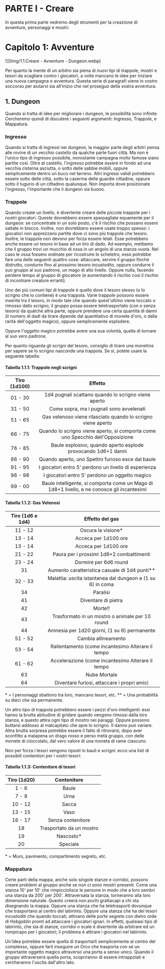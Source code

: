 # PARTE I - Creare

In questa prima parte vedremo degli strumenti per la creazione di avventure, personaggi e mostri.

# Capitolo 1: Avventure

![](img/1.1.Creare - Avventure - Dungeon.webp)

Per quanto la mente di un arbitro sia piena di nuovi tipi di trappole, mostri e tesori da scagliare contro i giocatori, a volte mancano le idee per iniziare una nuova campagna o avventura. Questa serie di paragrafi viene in vostro soccorso per aiutarvi sia all'inizio che nel proseguo della vostra avventura.

## 1. Dungeon

Quando si tratta di idee per migliorare i dungeon, le possibilità sono infinite. Cercheremo quindi di discutere i seguenti argomenti: Ingresso, Trappole, e Mappatura.

### Ingresso

Quando si tratta di ingressi nei dungeon, la maggior parte degli arbitri pensa alle rovine di un vecchio castello da qualche parte fuori città. Ma non è l'unico tipo di ingresso possibile, nonostante campagna molto famose siano partite così. Oltre al castello, l'ingresso potrebbe essere in fondo ad una vecchia cisterna asciutta, o sotto delle sabbie mobili, oppure semplicemente dentro un buco nel terreno. Altri ingressi validi potrebbero essere sotto delle città, sotto la caserma delle guardie cittadine, oppure sotto il tugurio di un cittadino qualunque. Non importa dove posizionate l'ingresso, l'importante che il dungeon sia buono.

### Trappole

Quando create un livello, è divertente creare delle piccole trappole per i nostri giocatori. Queste dovrebbero essere sparpagliate equamente per il dungeon: se concentrate in un solo posto, c'è il rischio che possano essere saltate in blocco. Inoltre, non dovrebbero essere usate troppo spesso: i giocatori non apprezzano partite dove ci sono più trappole che tesoro. Inoltre, le trappole non devono per forza essere letali. Esse potrebbero anche essere un tesoro in base ad un tiro di dado. Ad esempio, mettiamo che il gruppo trovi un mucchio di ossa in un angolo di una stanza vuota. Nel caso le ossa fossero ordinate per ricostruire lo scheletro, esso potrebbe fare una delle seguenti quattro cose: attaccare, servire il gruppo finché distrutto, condurre fino al prossimo tesoro incustodito, oppure condurre il suo gruppo al suo padrone, un mago di alto livello. Oppure nulla, facendo perdere tempo al gruppo di giocatore (e aumentando il rischio così il rischio di incontrare creature erranti).

Uno dei più comuni tipi di trappole è quello dove il tesoro stesso (o lo scrigno che lo contiene) è una trappola. Varie trappole possono essere inserite tra il tesoro, in modo tale che quando quest'ultimo viene toccato o rimosso dallo scrigno, il gruppo possa essere teletrasportato (con o senza tesoro) da qualche altra parte, oppure prendere una certa quantità di danni (il numero di dadi da tirare dipende dal quantitativo di monete d'oro, o dalla rarità dell'oggetto magico), oppure semplicemente esplodere.

Oppure l'oggetto magico potrebbe avere una sua volontà, quella di tornare al suo vero padrone.

Per quanto riguarda gli scrigni del tesoro, consiglio di tirare una monetina per sapere se lo scrigno nasconde una trappola. Se sì, potete usare la seguente tabella:

#### Tabella 1.1.1: Trappole negli scrigni

| Tiro (1d100) |                                           Effetto                                           |
| :----------: | :-----------------------------------------------------------------------------------------: |
|    01 - 30   |                     1d4 pugnali scattano quando lo scrigno viene aperto                     |
|    31 - 50   |                           Come sopra, ma i pugnali sono avvelenati                          |
|    51 - 65   |                 Gas velenoso viene rilasciato quando lo scrigno viene aperto                |
|    66 - 75   |        Quando lo scrigno viene aperto, si comporta come uno Specchio dell'Opposizione       |
|    76 - 85   |                Baule esplosivo, quando aperto esplode provocando 1d6+1 danni                |
|    86 - 90   |                      Quando aperto, uno Spettro furioso esce dal baule                      |
|    91 - 95   |                  I giocatori entro 5' perdono un livello di esperienza                      |
|    96 - 98   |                     I giocatori entro 5' perdono un oggetto magico                          |
|    99 - 00   | Baule intelligente, si comporta come un Mago di 1d8+1 livello, e ne conosce gli incantesimi |

#### Tabella 1.1.2: Gas Velenosi

| Tiro (1d6 e 1d4) |                       Effetto del gas                      |
| :--------------: | :--------------------------------------------------------: |
|      11 - 12     |                     Oscura la visione\*                    |
|      13 - 14     |                    Acceca per 1d100 ore                    |
|      13 - 14     |                    Acceca per 1d100 ore                    |
|      21 - 22     |          Paura per i prossimi 1d8+2 combattimenti          |
|      23 - 24     |                    Dormire per 6d6 round                   |
|        31        |       Aumento caratteristica casuale di 1d4 punti\*\*      |
|      32 - 33     | Malattia: uscita istantanea dal dungeon e (1 su 6) in coma |
|        34        |                          Paralisi                          |
|        41        |                     Diventare di pietra                    |
|        42        |                           Morte!!                          |
|        43        |       Trasformato in un mostro o animale per 10 round      |
|        44        |        Amnesia per 1d20 giorni, (1 su 6) permanente        |
|      51 - 52     |                     Cambia allineamento                    |
|      53 - 54     |      Rallentamento (come incantesimo Alterare il tempo     |
|      61 - 62     |      Accelerazione (come incantesimo Alterare il tempo     |
|        63        |                        Nube Mortale                        |
|        64        |         Diventare furiosi, attaccare i propri amici        |

\* = I personaggi sbattono tra loro, mancano tesori, etc.
\*\* = Una probabilità su dieci che sia permanente.

Un altro tipo di trappola potrebbero essere i pezzi d'oro intelligenti: essi hanno la brutta abitudine di gridare quando vengono rimossi dalla loro stanza, e questo attira ogni tipo di mostro nei paraggi. Oppure possono buttarsi addosso al malcapitato che apre lo scrigno. Il danno può variare. Altra brutta sorpresa potrebbe essere il fatto di ritrovarsi, dopo aver sconfitto a malapena un drago rosso e perso metà gruppo, con delle monete di cioccolato, dal vero valore di una moneta di rame ciascuno.

Non per forza i tesori vengono riposti in bauli e scrigni: ecco una listi di possibili contenitori per i vostri tesori:

#### Tabella 1.1.3: Contenitore di tesori

| Tiro (1d20) |        Contenitore       |
| :---------: | :----------------------: |
|    1 - 6    |           Baule          |
|    7 - 9    |           Urna           |
|   10 - 12   |           Sacca          |
|   13 - 15   |           Vaso           |
|   16 - 17   |     Senza contenitore    |
|      18     | Trasportato da un mostro |
|      19     |        Nascosto\*        |
|      20     |         Speciale         |

\* = Muro, pavimento, compartimento segreto, etc.

### Mappatura

Certe parti della mappa, anche solo singole stanze e corridoi, possono creare problemi al gruppo anche se non ci sono mostri presenti. Come una stanza 10' per 10' che rimpicciolisce le persone in modo che a loro sembri una stanza da 200' per 200'. Attraversata la stanza, torneranno alla loro dimensione naturale. Questo creerà non pochi grattacapi a chi sta disegnando la mappa. Oppure una stanza che ha teletrasporti dovunque che trasportano al centro del labirinto. Oppure una stanza che ha dei tesori incustoditi che quando toccati, attivano delle porte segrete con dietro orde di Hobgoblin pronti ad attaccare i giocatori ignari. In effetti, qualsiasi tipo di labirinto, che sia di stanze, corridoi o scale è divertente da arbitrare ed un rompicapo per i giocatori; il problema è attirare i giocatori nel labirinto.

Un'idea potrebbe essere quella di trasportarli semplicemente al centro del complesso, oppure farli inseguire un Orco che trasporta con sé un importante oggetto magico attraverso una porta a senso unico. Quando il gruppo attraverserà quella porta, scopriranno di essere intrappolati e cercheranno l'uscita dall'altro lato.
